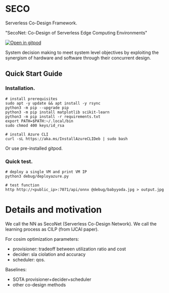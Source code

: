 # SECO
Serverless Co-Design Framework.

"SecoNet: Co-Design of Serverless Edge Computing Environments"


   <a href="https://gitpod.io/#https://github.com/shreshthtuli/SECO/">
    <img src="https://gitpod.io/button/open-in-gitpod.svg" alt="Open in gitpod">
  </a>

System decision making to meet system level objectives by exploiting the synergism of hardware and software through their concurrent design. 

## Quick Start Guide

### Installation.

```console
# install prerequisites
sudo apt -y update && apt install -y rsync
python3 -m pip --upgrade pip
python3 -m pip install matplotlib scikit-learn
python3 -m pip install -r requirements.txt
export PATH=$PATH:~/.local/bin
sudo chmod 400 keys/id_rsa

# install Azure CLI
curl -sL https://aka.ms/InstallAzureCLIDeb | sudo bash
```

Or use pre-installed gitpod.

### Quick test.

```console
# deploy a single VM and print VM IP
python3 debug/deployazure.py

# test function
http http://<public_ip>:7071/api/onnx @debug/babyyoda.jpg > output.jpg
```

# Details and motivation

We call the NN as SecoNet (Serverless Co-Design Network). We call the learning process as CILP (from IJCAI paper). 

For cosim optimization parameters:
- provisioner: tradeoff between utilization ratio and cost
- decider: sla ciolation and accuracy
- scheduler: qos.

Baselines: 
- SOTA provisioner+decider+scheduler
- other co-design methods
